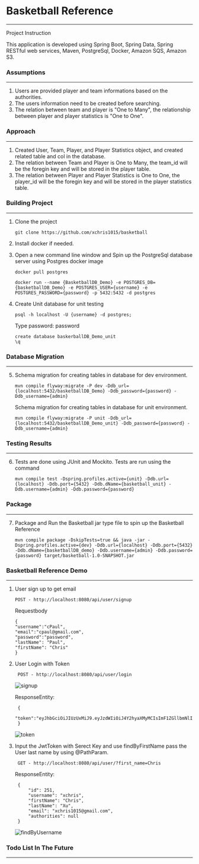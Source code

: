 # Basketball Reference
---
Project Instruction

This application is developed using Spring Boot, Spring Data, Spring RESTful web services, Maven, PostgreSql, Docker, Amazon SQS, Amazon S3.

### Assumptions
---
1. Users are provided player and team informations based on the authorities.
2. The users information need to be created before searching.
3. The relation between team and player is "One to Many", the relationship between player and player statistics is "One to One".

### Approach
---
1. Created User, Team, Player, and Player Statistics object, and created related table and col in the database.
2. The relation between Team and Player is One to Many, the team_id will be the foregin key and will be stored in the player table.
3. The relation between Player and Player Statistics is One to One, the player_id will be the foregin key and will be stored in the player statistics table.



### Building Project
---
1. Clone the project
	
	```
	git clone https://github.com/xchris1015/basketball
	```
2. Install docker if needed.

3. Open a new command line window and Spin up the PostgreSql database server using Postgres docker image
    ```
    docker pull postgres
    ```
    ```
    docker run --name {BasketballDB_Demo} -e POSTGRES_DB={basketballDB_Demo} -e POSTGRES_USER={username} -e POSTGRES_PASSWORD={password} -p 5432:5432 -d postgres
   ```
4. Create Unit database for unit testing
     ```
     psql -h localhost -U {username} -d postgres;
     ```
     Type password: password     
     ```
     create database baskerballDB_Demo_unit
     \q
     ```
### Database Migration
---
5. Schema migration for creating tables in database for dev environment.
     ```
     mvn compile flyway:migrate -P dev -Ddb_url={localhost:5432/basketballDB_Demo} -Ddb_password={password} -Ddb_username={admin}
     ```
     
   Schema migration for creating tables in database for unit environment.
     ```
     mvn compile flyway:migrate -P unit -Ddb_url={localhost:5432/basketballDB_Demo_unit} -Ddb_password={password} -Ddb_username={admin}
     ```
     
### Testing Results
---
6. Tests are done using JUnit and Mockito. Tests are run using the command

     ```
     mvn compile test -Dspring.profiles.active={unit} -Ddb.url={localhost} -Ddb.port={5432} -Ddb.dName={basketball_unit} -Ddb.username={admin} -Ddb.password={password}
     ```

### Package
---
7. Package and Run the Basketball jar type file to spin up the Basketball Reference
    
    ```
    mvn compile package -DskipTests=true && java -jar -Dspring.profiles.active={dev} -Ddb.url={localhost} -Ddb.port={5432} -Ddb.dName={basketballDB_demo} -Ddb.username={admin} -Ddb.password={password} target/basketball-1.0-SNAPSHOT.jar  
    ```

### Basketball Reference Demo
---

1.  User sign up to get email 
    ```
    POST - http://localhost:8080/api/user/signup
    ```
    Requestbody
    ```
    {
	"username":"cPaul",
	"email":"cpaul@gmail.com",
	"password":"password",
	"lastName": "Paul",
	"firstName": "Chris"
    }
    ``` 

2. User Login with Token 
	
		POST - http://localhost:8080/api/user/login
   		
   ![signup](https://github.com/xchris1015/basketball/blob/master/ReadmePicture/signup.png)
   
   ResponseEntity:
	
		{
		"token":"eyJhbGciOiJIUzUxMiJ9.eyJzdWIiOiJ4Y2hyaXMyMCIsImF1ZGllbmNlIjoid2ViIiwidXNlcl9jcmVhdGVkX2F0IjoxNTQ1NDI2MjUxMTYzLCJjcmVdGVkIjoxNTQ3OTMyNjI4NTUzLCJleHAiOjE1NDgwMTkwMjh9.wosIv6mGFxR4exxfjtVkwRBM_VNrToaw709AB88mnuO_Ha5AVz7U4Y5bWoWJSSRdDA4HD3pIiVwq2WlioI6dQ"
		}
		
   ![token](https://github.com/xchris1015/basketball/tree/master/ReadmePicture/token.png)
   
3. Input the JwtToken with Serect Key and use findByFirstName pass the User last name by using @PathParam.
    
        GET - http://localhost:8080/api/user/?first_name=Chris  
    
    ResponseEntity:
	
        {
            "id": 251,
            "username": "xchris",
            "firstName": "Chris",
            "lastName": "Xu",
            "email": "xchris1015@gmail.com",
            "authorities": null
        }
        
    ![findByUsername](https://github.com/xchris1015/basketball/tree/master/ReadmePicture/findByUsername.png)

### Todo List In The Future
---

